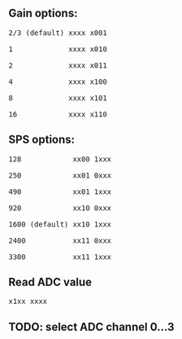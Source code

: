 ## Gain options:
<pre>
2/3 (default) xxxx x001

1             xxxx x010

2             xxxx x011

4             xxxx x100

8             xxxx x101

16            xxxx x110
</pre>
## SPS options:
<pre>
128            xx00 1xxx

250            xx01 0xxx

490            xx01 1xxx

920            xx10 0xxx

1600 (default) xx10 1xxx

2400           xx11 0xxx

3300           xx11 1xxx
</pre>

## Read ADC value

<pre>x1xx xxxx</pre>

## TODO: select ADC channel 0...3
